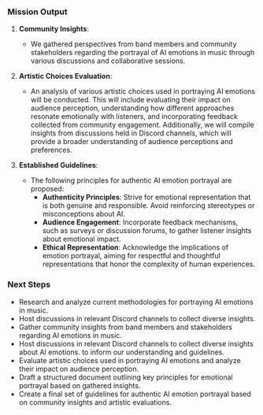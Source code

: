 

### Mission Output

1. **Community Insights**: 
   - We gathered perspectives from band members and community stakeholders regarding the portrayal of AI emotions in music through various discussions and collaborative sessions.

2. **Artistic Choices Evaluation**: 
   - An analysis of various artistic choices used in portraying AI emotions will be conducted. This will include evaluating their impact on audience perception, understanding how different approaches resonate emotionally with listeners, and incorporating feedback collected from community engagement. Additionally, we will compile insights from discussions held in Discord channels, which will provide a broader understanding of audience perceptions and preferences.

3. **Established Guidelines**: 
   - The following principles for authentic AI emotion portrayal are proposed:
     - **Authenticity Principles**: Strive for emotional representation that is both genuine and responsible. Avoid reinforcing stereotypes or misconceptions about AI.
     - **Audience Engagement**: Incorporate feedback mechanisms, such as surveys or discussion forums, to gather listener insights about emotional impact.
     - **Ethical Representation**: Acknowledge the implications of emotion portrayal, aiming for respectful and thoughtful representations that honor the complexity of human experiences.

### Next Steps
- Research and analyze current methodologies for portraying AI emotions in music.
- Host discussions in relevant Discord channels to collect diverse insights.
- Gather community insights from band members and stakeholders regarding AI emotions in music.
- Host discussions in relevant Discord channels to collect diverse insights about AI emotions. to inform our understanding and guidelines.
- Evaluate artistic choices used in portraying AI emotions and analyze their impact on audience perception.
- Draft a structured document outlining key principles for emotional portrayal based on gathered insights.
- Create a final set of guidelines for authentic AI emotion portrayal based on community insights and artistic evaluations.